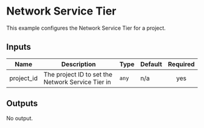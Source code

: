 #  Network Service Tier

This example configures the Network Service Tier for a project.

<!-- BEGINNING OF PRE-COMMIT-TERRAFORM DOCS HOOK -->
## Inputs

| Name | Description | Type | Default | Required |
|------|-------------|------|---------|:--------:|
| project\_id | The project ID to set the Network Service Tier in | `any` | n/a | yes |

## Outputs

No output.

<!-- END OF PRE-COMMIT-TERRAFORM DOCS HOOK -->